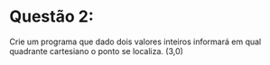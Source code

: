 # Questão 2:

Crie um programa que dado dois valores inteiros informará em qual quadrante cartesiano o
ponto se localiza. (3,0)